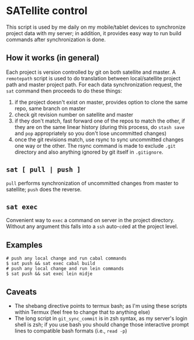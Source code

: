 # SATellite control

This script is used by me daily on my mobile/tablet devices to synchronize project data with my server; in addition, it provides easy way to run build commands after synchronization is done.

## How it works (in general)

Each project is version controlled by git on both satellite and master. A `remotepath` script is used to do translation between local/satellite project path and master project path. For each data synchronization request, the `sat` command then proceeds to do these things:

1. if the project doesn't exist on master, provides option to clone the same repo, same branch on master
2. check git revision number on satellite and master
3. if they don't match, fast forward one of the repos to match the other, if they are on the same linear history (during this process, do `stash save` and `pop` appropriately so you don't lose uncommitted changes)
4. once the git revisions match, use rsync to sync uncommitted changes one way or the other. The rsync command is made to exclude `.git` directory and also anything ignored by git itself in `.gitignore`.

## `sat [ pull | push ]`

`pull` performs synchronization of uncommitted changes from master to satellite; `push` does the reverse.

## `sat exec`

Convenient way to `exec` a command on server in the project directory. Without any argument this falls into a `ssh` auto-`cd`ed at the project level.

## Examples

```
# push any local change and run cabal commands 
$ sat push && sat exec cabal build
# push any local change and run lein commands
$ sat push && sat exec lein midje
```

## Caveats

* The shebang directive points to termux bash; as I'm using these scripts within Termux (feel free to change that to anything else)
* The long script in `git_sync_commit` is in zsh syntax, as my server's login shell is zsh; if you use bash you should change those interactive prompt lines to compatible bash formats (i.e., `read -p`)
